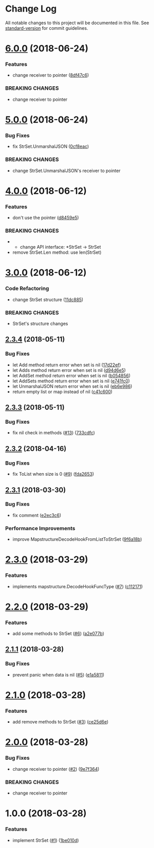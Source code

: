 # Change Log

All notable changes to this project will be documented in this file. See [standard-version](https://github.com/conventional-changelog/standard-version) for commit guidelines.

<a name="6.0.0"></a>
# [6.0.0](https://github.com/suzuki-shunsuke/go-set/compare/v5.0.0...v6.0.0) (2018-06-24)


### Features

* change receiver to pointer ([8df47c6](https://github.com/suzuki-shunsuke/go-set/commit/8df47c6))


### BREAKING CHANGES

* change receiver to pointer



<a name="5.0.0"></a>
# [5.0.0](https://github.com/suzuki-shunsuke/go-set/compare/v4.0.0...v5.0.0) (2018-06-24)


### Bug Fixes

* fix StrSet.UnmarshalJSON ([0cf8eac](https://github.com/suzuki-shunsuke/go-set/commit/0cf8eac))


### BREAKING CHANGES

* change StrSet.UnmarshalJSON's receiver to pointer



<a name="4.0.0"></a>
# [4.0.0](https://github.com/suzuki-shunsuke/go-set/compare/v3.0.0...v4.0.0) (2018-06-12)


### Features

* don't use the pointer ([d8459e5](https://github.com/suzuki-shunsuke/go-set/commit/d8459e5))


### BREAKING CHANGES

* * change API interface: *StrSet -> StrSet
* remove StrSet.Len method: use len(StrSet)



<a name="3.0.0"></a>
# [3.0.0](https://github.com/suzuki-shunsuke/go-set/compare/v2.3.4...v3.0.0) (2018-06-12)


### Code Refactoring

* change StrSet structure ([11dc885](https://github.com/suzuki-shunsuke/go-set/commit/11dc885))


### BREAKING CHANGES

* StrSet's structure changes



<a name="2.3.4"></a>
## [2.3.4](https://github.com/suzuki-shunsuke/go-set/compare/v2.3.3...v2.3.4) (2018-05-11)


### Bug Fixes

* let Add method return error when set is nil ([17d22ef](https://github.com/suzuki-shunsuke/go-set/commit/17d22ef))
* let Adds method return error when set is nil ([d94d6e5](https://github.com/suzuki-shunsuke/go-set/commit/d94d6e5))
* let AddSet method return error when set is nil ([b054856](https://github.com/suzuki-shunsuke/go-set/commit/b054856))
* let AddSets method return error when set is nil ([e741fc0](https://github.com/suzuki-shunsuke/go-set/commit/e741fc0))
* let UnmarshalJSON return error when set is nil ([eb6e986](https://github.com/suzuki-shunsuke/go-set/commit/eb6e986))
* return empty list or map instead of nil ([c41c600](https://github.com/suzuki-shunsuke/go-set/commit/c41c600))



<a name="2.3.3"></a>
## [2.3.3](https://github.com/suzuki-shunsuke/go-set/compare/v2.3.2...v2.3.3) (2018-05-11)


### Bug Fixes

* fix nil check in methods ([#13](https://github.com/suzuki-shunsuke/go-set/issues/13)) ([733cdfc](https://github.com/suzuki-shunsuke/go-set/commit/733cdfc))



<a name="2.3.2"></a>
## [2.3.2](https://github.com/suzuki-shunsuke/go-set/compare/v2.3.1...v2.3.2) (2018-04-16)


### Bug Fixes

* fix ToList when size is 0 ([#9](https://github.com/suzuki-shunsuke/go-set/issues/9)) ([fda2653](https://github.com/suzuki-shunsuke/go-set/commit/fda2653))



<a name="2.3.1"></a>
## [2.3.1](https://github.com/suzuki-shunsuke/go-set/compare/v2.3.0...v2.3.1) (2018-03-30)


### Bug Fixes

* fix comment ([e2ec3c6](https://github.com/suzuki-shunsuke/go-set/commit/e2ec3c6))


### Performance Improvements

* improve MapstructureDecodeHookFromListToStrSet ([9f6a18b](https://github.com/suzuki-shunsuke/go-set/commit/9f6a18b))



<a name="2.3.0"></a>
# [2.3.0](https://github.com/suzuki-shunsuke/go-set/compare/v2.2.0...v2.3.0) (2018-03-29)


### Features

* implements mapstructure.DecodeHookFuncType ([#7](https://github.com/suzuki-shunsuke/go-set/issues/7)) ([c112171](https://github.com/suzuki-shunsuke/go-set/commit/c112171))



<a name="2.2.0"></a>
# [2.2.0](https://github.com/suzuki-shunsuke/go-set/compare/v2.1.1...v2.2.0) (2018-03-29)


### Features

* add some methods to StrSet ([#6](https://github.com/suzuki-shunsuke/go-set/issues/6)) ([a2e077b](https://github.com/suzuki-shunsuke/go-set/commit/a2e077b))



<a name="2.1.1"></a>
## [2.1.1](https://github.com/suzuki-shunsuke/go-set/compare/v2.1.0...v2.1.1) (2018-03-28)


### Bug Fixes

* prevent panic when data is nil ([#5](https://github.com/suzuki-shunsuke/go-set/issues/5)) ([e1a5811](https://github.com/suzuki-shunsuke/go-set/commit/e1a5811))



<a name="2.1.0"></a>
# [2.1.0](https://github.com/suzuki-shunsuke/go-set/compare/v2.0.0...v2.1.0) (2018-03-28)


### Features

* add remove methods to StrSet ([#3](https://github.com/suzuki-shunsuke/go-set/issues/3)) ([ce25d6e](https://github.com/suzuki-shunsuke/go-set/commit/ce25d6e))



<a name="2.0.0"></a>
# [2.0.0](https://github.com/suzuki-shunsuke/go-set/compare/v1.0.0...v2.0.0) (2018-03-28)


### Bug Fixes

* change receiver to pointer ([#2](https://github.com/suzuki-shunsuke/go-set/issues/2)) ([9e7f364](https://github.com/suzuki-shunsuke/go-set/commit/9e7f364))


### BREAKING CHANGES

* change receiver to pointer



<a name="1.0.0"></a>
# 1.0.0 (2018-03-28)


### Features

* implement StrSet ([#1](https://github.com/suzuki-shunsuke/go-set/issues/1)) ([1be010d](https://github.com/suzuki-shunsuke/go-set/commit/1be010d))

